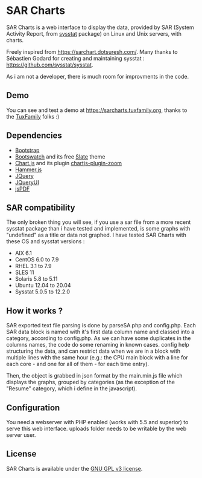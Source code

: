 # SAR Charts
SAR Charts is a web interface to display the data, provided by SAR (System Activity Report, from [sysstat](https://github.com/sysstat/sysstat "sysstat git repo") package) on Linux and Unix servers, with charts.

Freely inspired from https://sarchart.dotsuresh.com/.
Many thanks to Sébastien Godard for creating and maintaining sysstat : https://github.com/sysstat/sysstat.

As i am not a developer, there is much room for improvments in the code.

## Demo
You can see and test a demo at https://sarcharts.tuxfamily.org, thanks to the [TuxFamily](https://www.tuxfamily.org/ "TuxFamily homepage") folks :)

## Dependencies
* [Bootstrap](https://getbootstrap.com/ "Bootstrap homepage")
* [Bootswatch](https://bootswatch.com/ "Bootswatch homepage") and its free [Slate](https://bootswatch.com/slate/ "Slate theme homepage") theme
* [Chart.js](https://www.chartjs.org/ "Chart.js homepage") and its plugin [chartjs-plugin-zoom](https://github.com/chartjs/chartjs-plugin-zoom "chartjs-plugin-zoom repository")
* [Hammer.js](https://hammerjs.github.io/ "Hammer.js homepage")
* [JQuery](https://jquery.com/ "JQuery homepage")
* [JQueryUI](https://jqueryui.com/ "JQueryUI homepage")
* [jsPDF](https://github.com/MrRio/jsPDF "jsPDF repository")

## SAR compatibility
The only broken thing you will see, if you use a sar file from a more recent sysstat package than i have tested and implemented, is some graphs with "undefined" as a title or data not graphed.
I have tested SAR Charts with these OS and sysstat versions :
* AIX 6.1
* CentOS 6.0 to 7.9
* RHEL 3.1 to 7.9
* SLES 11
* Solaris 5.8 to 5.11
* Ubuntu 12.04 to 20.04
* Sysstat 5.0.5 to 12.2.0

## How it works ?
SAR exported text file parsing is done by parseSA.php and config.php.
Each SAR data block is named with it's first data column name and classed into a category, according to config.php.
As we can have some duplicates in the columns names, the code do some renaming in known cases.
config help structuring the data, and can restrict data when we are in a block with multiple lines with the same hour (e.g.: the CPU main block with a line for each core - and one for all of them - for each time entry).

Then, the object is grabbed in json format by the main.min.js file which displays the graphs, grouped by categories (as the exception of the "Resume" category, which i define in the javascript).

## Configuration
You need a webserver with PHP enabled (works with 5.5 and superior) to serve this web interface.
uploads folder needs to be writable by the web server user.

## License
SAR Charts is available under the [GNU GPL v3 license](https://www.gnu.org/licenses/gpl-3.0.en.html "GNU GPL v3 license").
